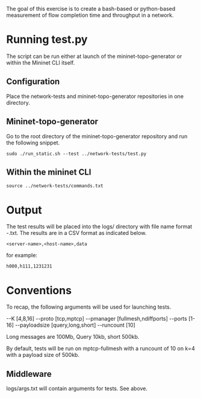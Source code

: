 The goal of this exercise is to create a bash-based or python-based measurement of flow completion time and throughput in a network.

# Running test.py
The script can be run either at launch of the mininet-topo-generator or within the Mininet CLI itself. 

## Configuration
Place the network-tests and mininet-topo-generator repositories in one directory.

## Mininet-topo-generator
Go to the root directory of the mininet-topo-generator repository and run the following snippet.
```
sudo ./run_static.sh --test ../network-tests/test.py
````

## Within the mininet CLI
```
source ../network-tests/commands.txt
```

# Output
The test results will be placed into the logs/ directory with file name format <filesize>-<testcount>.txt. The results are in a CSV format as indicated below.
```
<server-name>,<host-name>,data
```
for example:
```
h000,h111,1231231
```


# Conventions
To recap, the following arguments will be used for launching tests.

--K [4,8,16]
--proto [tcp,mptcp]
--pmanager [fullmesh,ndiffports]
--ports [1-16]
--payloadsize [query,long,short]
--runcount [10]

Long messages are 100Mb, Query 10kb, short 500kb.

By default, tests will be run on mptcp-fullmesh with a runcount of 10 on k=4 with a payload size of 500kb.

## Middleware
logs/args.txt will contain arguments for tests. See above.